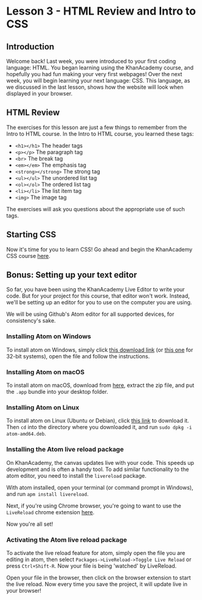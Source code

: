 # Lesson 3 - HTML Review and Intro to CSS
## Introduction
Welcome back! 
Last week, you were introduced to your first coding language: HTML. 
You began learning using the KhanAcademy course, and hopefully you had fun making your very first webpages! Over the next week, you will begin learning your next language: CSS. This language, as we discussed in the last lesson, shows how the website will look when displayed in your browser.

## HTML Review
The exercises for this lesson are just a few things to remember from the Intro to HTML course. 
In the Intro to HTML course, you learned these tags:
- `<h1></h1>` The header tags
- `<p></p>` The paragraph tag
- `<br>` The break tag
- `<em></em>` The emphasis tag
- `<strong></strong>` The strong tag
- `<ul></ul>` The unordered list tag
- `<ol></ol>` The ordered list tag
- `<li></li>` The list item tag
- `<img>` The image tag

The exercises will ask you questions about the appropriate use of such tags.

## Starting CSS
Now it's time for you to learn CSS! Go ahead and begin the KhanAcademy CSS course [here](https://www.khanacademy.org/computing/computer-programming/html-css/intro-to-css/pt/css-basics).



## Bonus: Setting up your text editor
So far, you have been using the KhanAcademy Live Editor to write your code. But for your project for this course, that editor won't work. Instead, we'll be setting up an editor for you to use on the computer you are using.

We will be using Github's Atom editor for all supported devices, for consistency's sake.

### Installing Atom on Windows
To install atom on Windows, simply click [this download link](https://github.com/atom/atom/releases/download/v1.33.0/AtomSetup-x64.exe) (or [this one](https://github.com/atom/atom/releases/download/v1.33.0/AtomSetup.exe) for 32-bit systems), open the file and follow the instructions. 

### Installing Atom on macOS
To install atom on macOS, download from [here](https://github.com/atom/atom/releases/download/v1.33.0/atom-mac.zip), extract the zip file, and put the `.app` bundle into your desktop folder.

### Installing Atom on Linux
To install atom on Linux (Ubuntu or Debian), click [this link](https://atom.io/download/deb) to download it. Then `cd` into the directory where you downloaded it, and run `sudo dpkg -i atom-amd64.deb`.



### Installing the Atom live reload package
On KhanAcademy, the canvas updates live with your code. This speeds up development and is often a handy tool. To add similar functionality to the atom editor, you need to install the `livereload` package.

With atom installed, open your terminal (or command prompt in Windows), and run `apm install livereload`.

Next, if you're using Chrome browser, you're going to want to use the `LiveReload` chrome extension [here](https://chrome.google.com/webstore/detail/livereload/jnihajbhpnppcggbcgedagnkighmdlei).

Now you're all set!

### Activating the Atom live reload package
To activate the live reload feature for atom, simply open the file you are editing in atom, then select `Packages->LiveReload->Toggle Live Reload` or press `Ctrl+Shift-R`. Now your file is being 'watched' by LiveReload.

Open your file in the browser, then click on the browser extension to start the live reload. Now every time you save the project, it will update live in your browser!

